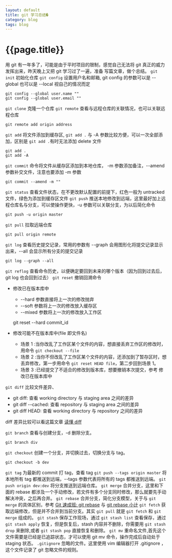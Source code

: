 ```yaml
---
layout: default
title: git 学习总结ܽ�
category: blog
tags: blog
---
```


# {{page.title}}

用 git 有一年多了，可能是由于平时项目的限制，感觉自己无法将 git 真正的威力发挥出来，昨天晚上又把 git 学习过了一遍，准备
写篇文章，做个总结。
`git init` 初始化仓库
`git config` 设置用户名和邮箱, git config 的参数可以是 --global 也可以是 --local 视自己的情况而定

    git config --global user.name ""
    git config --global user.email ""
`git clone` 克隆一个仓库
`git remote` 查看与远程仓库的关联情况，也可以关联远程仓库

    git remote add origin address
`git add` 将文件添加到缓存区, `git add .` 与 -A 参数比较方便，可以一次全部添加，区别是 `git add .`有时无法添加 delete 文件

    git add .
    git add -A
`git commit` 命令将文件从缓存区添加到本地仓库， -m 参数添加备注，--amend 参数补交文件，注意也要添加 -m 参数

    git commit --amend -m ""
`git status` 查看文件状态，在不更改默认配置的前提下，红色一般为 untracked 文件，绿色为添加到缓存区文件
`git push` 推送本地修改到远端，这里最好加上远程仓库名与分支，可以使操作更快，-u 参数可以关联分支，为以后简化命令

    git push -u origin master
`git pull` 拉取远端仓库

    git pull origin remote
`git log` 查看历史提交记录，常用的参数有 --graph 会用图形化将提交记录显示出来，--all 会显示所有分支的提交记录
    
    git log --graph --all
`git reflog` 查看命令历史，以便确定要回到未来的哪个版本（因为回到过去后，git log 也会回到过去）
`git reset` 撤销回溯命令 

* 修改已在版本库中
    * --hard 参数直接将上一次的修改抛弃
    * --soft 参数将上一次的修改放入缓存区
    * --mixed 参数将上一次的修改放入工作区
    
    
    git reset --hard commit_id

* 修改可能不在版本库中(file 即文件名)
    * 场景 1 :当你改乱了工作区某个文件的内容，想直接丢弃工作区的修改时，用命令 `git checkout --file`
    * 场景 2 :当你不但改乱了工作区某个文件的内容，还添加到了暂存区时，想丢弃修改，第一步用命令 `git reset HEAD file`，第二步回到场景 1。
    * 场景 3 :已经提交了不适合的修改到版本库，想要撤销本次提交，参考 修改已在版本库中

`git diff` 比较文件差异、

* git diff: 查看 working directory 与 staging area 之间的差异
* git diff --cached: 查看 repository 与 staging area 之间的差异
* git diff HEAD: 查看 working directory 与 repository 之间的差异

diff 差异比较可以看这篇文章 [读懂 diff](http://www.ruanyifeng.com/blog/2012/08/how_to_read_diff.html)

`git branch` 查看与创建分支，-d 删除分支。

    git branch div
`git checkout` 创建一个分支，并切换过去，切换分支与 tag。

    git checkout -b dev
`git tag` 为最新的 commit 打 tag，查看 tag
`git push --tags origin master` 将本地所有 tag 都推送到远端，--tags 参数代表将所有的 tags 都推送到远端。
`git push origin dev:dev` 将分支推送到远端仓库。
`git merge` 合并分支，这里和下面的 rebase 都涉及一个手动修改，若文件有多个分支同时修改，那么就要先手动解决冲突，之后再合并。
`git rebase` 合并分支，简化分支模型，关于与 `git merge` 的具体区别，参考 [Git 速成班: git rebase](http://www.html-js.com/article/Week-end-column-Git-crash-course-git-rebase) 与 [git rebase 小计](http://www.cnblogs.com/kym/archive/2010/08/12/1797937.html)
`git fetch` 获取远端修改，但是并不合并到当前分支。其实 `git pull` 就是 `git fetch` 和 `git merge` 组成的。
`git stash` 保存工作现场，通过 `git stash list` 查看保存，通过 `git stash apply` 恢复，但是恢复后，stash 内容并不删除，你需要用 `git stash drop` 来删除,或者 `git stash pop` 直接恢复和删除。
`git mv` 重命名文件,首先这个文件需要是已经是已追踪状态，才可以使用 git mv 命令，操作完成后自动处于 staging 状态。
`.gitignore` 忽略的文件。这里使用 vim 编辑器打开 .gitignore ，这个文件记录了 git 忽略文件的规则。